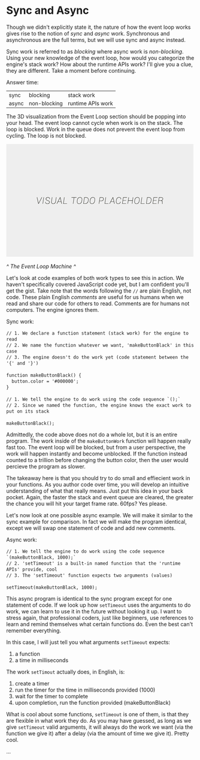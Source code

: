 # Sync and Async

Though we didn't explicitly state it, the nature of how the event loop works gives rise to the notion of *sync* and *async* work. Synchronous and asynchronous are the full terms, but we will use sync and async instead.

Sync work is referred to as *blocking* where async work is *non-blocking*. Using your new knowledge of the event loop, how would you categorize the engine's stack work? How about the runtime APIs work? I'll give you a clue, they are different. Take a moment before continuing.

Answer time:
<table>
  <tr>
    <td>sync</td>
    <td>blocking</td>
    <td>stack work</td>
  </tr>
  <tr>
    <td>async</td>
    <td>non-blocking</td>
    <td>runtime APIs work</td>
  </tr>
</table>

The 3D visualization from the Event Loop section should be popping into your head. The event loop cannot cycle when work is on the stack. The loop is blocked. Work in the queue does not prevent the event loop from cycling. The loop is not blocked.

![alt text](../assets/visual-todo-placeholder.jpg "The Event Loop Machine")

*^ The Event Loop Machine ^*

Let's look at code examples of both work types to see this in action. We haven't specifically covered JavaScript code yet, but I am confident you'll get the gist. Take note that the words following the `//` are plain English, not code. These plain English *comments* are useful for us humans when we read and share our code for others to read. Comments are for humans not computers. The engine ignores them.

Sync work:
```
// 1. We declare a function statement (stack work) for the engine to read
// 2. We name the function whatever we want, 'makeButtonBlack' in this case
// 3. The engine doesn't do the work yet (code statement between the '{' and '}')

function makeButtonBlack() {
  button.color = '#000000';
}

// 1. We tell the engine to do work using the code sequence `();`
// 2. Since we named the function, the engine knows the exact work to put on its stack

makeButtonBlack();
```

Admittedly, the code above does not do a whole lot, but it is an entire program. The work inside of the `makeButtonWork` function will happen really fast too. The event loop will be blocked, but from a user perspective, the work will happen instantly and become unblocked. If the function instead counted to a trillion before changing the button color, then the user would percieve the program as slower.

The takeaway here is that you should try to do small and effiecient work in your functions. As you author code over time, you will develop an intuitive understanding of what that really means. Just put this idea in your back pocket. Again, the faster the stack and event queue are cleared, the greater the chance you will hit your target frame rate. 60fps? Yes please.

Let's now look at one possible async example. We will make it similar to the sync example for comparison. In fact we will make the program identical, except we will swap one statement of code and add new comments.

Async work:
```
// 1. We tell the engine to do work using the code sequence `(makeButtonBlack, 1000);`
// 2. 'setTimeout' is a built-in named function that the 'runtime APIs' provide, cool
// 3. The 'setTimeout' function expects two arguments (values)

setTimeout(makeButtonBlack, 1000);
```

This async program is identical to the sync program except for one statement of code. If we look up how `setTimeout` uses the arguments to do work, we can learn to use it in the future without looking it up. I want to stress again, that professional coders, just like beginners, use references to learn and remind themselves what certain functions do. Even the best can't remember everything.

In this case, I will just tell you what arguments `setTimeout` expects:
1. a function
2. a time in milliseconds

The work `setTimout` actually does, in English, is:
1. create a timer
2. run the timer for the time in milliseconds provided (1000)
3. wait for the timer to complete
4. upon completion, run the function provided (makeButtonBlack)

What is cool about some functions, `setTimeout` is one of them, is that they are flexible in what work they do. As you may have guessed, as long as we give `setTimeout` valid arguments, it will always do the work we want (via the function we give it) after a delay (via the amount of time we give it). Pretty cool.

...
